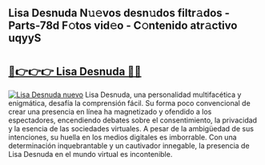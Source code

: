 ## Lisa Desnuda N𝚞𝚎vos desn𝚞dos filtr𝚊dos - Parts-78d F𝚘tos vid𝚎o - C𝚘ntenido atr𝚊ctivo uqyyS

# <h2><a href="http://mb26bgw.tromn.icu/?c=Lisa+Desnuda">🔗👉👉👉 Lisa Desnuda 🔗🔗</a></h2>

[![Lisa Desnuda nuevo](https://i.imgur.com/pEAQMta.gif)](http://mb26bgw.tromn.icu/?c=Lisa+Desnuda)
Lisa Desnuda, una personalidad multifacética y enigmática, desafía la comprensión fácil. Su forma poco convencional de crear una presencia en línea ha magnetizado y ofendido a los espectadores, encendiendo debates sobre el consentimiento, la privacidad y la esencia de las sociedades virtuales. A pesar de la ambigüedad de sus intenciones, su huella en los medios digitales es imborrable. Con una determinación inquebrantable y un cautivador innegable, la presencia de Lisa Desnuda en el mundo virtual es incontenible.
